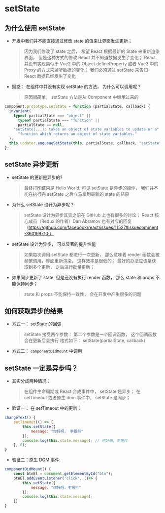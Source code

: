 # setState

## 为什么使用 setState

- 开发中我们并不能直接通过修改 state 的值来让界面发生更新；

  > 因为我们修改了 state 之后， 希望 React 根据最新的 State 来重新渲染界面， 但是这种方式的修改 React 并不知道数据发生了变化；
  > React 并没有实现类似于 Vue2 中的 Object.defineProperty 或者 Vue3 中的 Proxy 的方式来监听数据的变化；
  > 我们必须通过 setState 来告知 React 数据已经发生了变化

- 疑惑： 在组件中并没有实现 setState 的方法， 为什么可以调用呢？
  > 原因很简单， setState 方法是从 Component 中继承过来的

```js
Component.prototype.setState = function (partialState, callback) {
  invariant(
    typeof partialState === "object" ||
      typeof partialState === "function" ||
      partialState == null,
    "setState(...): takes an object of state variables to update or a" +
      "function which returns an object of state variables."
  );
  this.updater.enqueueSetState(this, partialState, callback, "setState");
};
```

## setState 异步更新

- setState 的更新是异步的?
  > 最终打印结果是 Hello World;
  > 可见 setState 是异步的操作， 我们并不能在执行完 setState 之后立马拿到最新的 state 的结果
- 为什么 setState 设计为异步呢？
  > setState 设计为异步其实之前在 GitHub 上也有很多的讨论；
  > React 核心成员（Redux 的作者）Dan Abramov 也有对应的回复
  > （https://github.com/facebook/react/issues/11527#issuecomment-360199710;）
- setState 设计为异步， 可以显著的提升性能
  > 如果每次调用 setState 都进行一次更新， 那么意味着 render 函数会被频繁调用，界面重新渲染， 这样效率是很低的；
  > 最好的办法应该是获取到多个更新， 之后进行批量更新；
- 如果同步更新了 state, 但是还没有执行 render 函数， 那么 state 和 props 不能保持同步；
  > state 和 props 不能保持一致性， 会在开发中产生很多的问题

## 如何获取异步的结果

- 方式一： setState 的回调

  > setState 接受两个参数： 第二个参数是一个回调函数， 这个回调函数会在更新后会执行
  > 格式如下： setState(partialState, callback)

- 方式二： `componentDidMount` 中调用

## setState 一定是异步吗？

- 其实分成两种情况：
  > 在组件生命周期或 React 合成事件中， setState 是异步；
  > 在 setTimeout 或者原生 dom 事件中， setState 是同步；
- 验证一： 在 setTimeout 中的更新：

```js
changeText() {
    setTimeout(() => {
        this.setState({
            message: "你好啊， 李银科"
        });
        console.log(this.state.message); // 你好啊，李银科
    }, 0);
}
```

- 验证二：原生 DOM 事件:

```js
componentDidMount() {
    const btnEl = document.getElementById("btn");
    btnEl.addEventListener('click', ()=> {
        this.setState({
            message: "你好啊，李银科"
        });
        console.log(this.state.message);
    })
}
```
